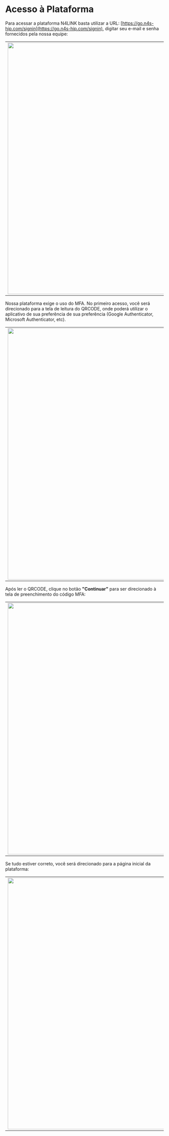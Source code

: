 # Acesso à Plataforma

Para acessar a plataforma N4LINK basta utilizar a URL: [https://go.n4s-hip.com/signin](https://go.n4s-hip.com/signin), digitar seu e-mail e senha fornecidos pela nossa equipe:

<table>
  <tr>
    <td align="center">
      <img src="/n4link-wiki/assets/telas_n4link/login.png" width="800"/><br>
    </td>
  </tr>
</table>

Nossa plataforma exige o uso do MFA. No primeiro acesso, você será direcionado para a tela de leitura do QRCODE, onde poderá utilizar o aplicativo de sua preferência de sua preferência (Google Authenticator, Microsoft Authenticator, etc).

<table>
  <tr>
    <td align="center">
      <img src="/n4link-wiki/assets/telas_n4link/qrcode.png" width="800"/><br>
    </td>
  </tr>
</table>

Após ler o QRCODE, clique no botão **"Continuar"** para ser direcionado à tela de preenchimento do código MFA:

<table>
  <tr>
    <td align="center">
      <img src="/n4link-wiki/assets/telas_n4link/mfa.png" width="800"/><br>
    </td>
  </tr>
</table>

Se tudo estiver correto, você será direcionado para a página inicial da plataforma:

<table>
  <tr>
    <td align="center">
      <img src="/n4link-wiki/assets/telas_n4link/home.png" width="800"/><br>
    </td>
  </tr>
</table>
